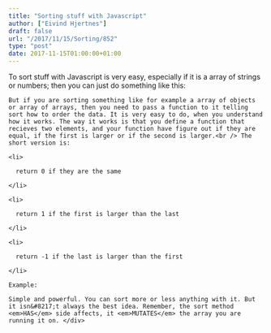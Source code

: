 ```yaml
---
title: "Sorting stuff with Javascript"
author: ["Eivind Hjertnes"]
draft: false
url: "/2017/11/15/Sorting/852"
type: "post"
date: 2017-11-15T01:00:00+01:00
---
```


<div class="HTML">
  <div></div>

<div class="kg-card-markdown">

</div>

To sort stuff with Javascript is very easy, especially if it is a array
of strings or numbers; then you can just do something like this:

<div class="HTML">
  <div></div>

</p>

</div>

<div class="HTML">
  <div></div>

<script src="<https://gist.github.com/hjertnes/ea6eaa8f33dc47e02f4d1320e28d7c22.js>"></script>

</div>

<div class="HTML">
  <div></div>

<p>

</div>

```text
But if you are sorting something like for example a array of objects or array of arrays, then you need to pass a function to it telling sort how to order the data. It is very easy to do, when you understand how it works. The way it works is that you define a function that recieves two elements, and your function have figure out if they are equal, if the first is larger or if the second is larger.<br /> The short version is:
```

<div class="HTML">
  <div></div>

</p>

</div>

<div class="HTML">
  <div></div>

<ul>

</div>

```text
<li>

  return 0 if they are the same

</li>

<li>

  return 1 if the first is larger than the last

</li>

<li>

  return -1 if the last is larger than the first

</li>
```

<div class="HTML">
  <div></div>

</ul>

</div>

<div class="HTML">
  <div></div>

<p>

</div>

```text
Example:
```

<div class="HTML">
  <div></div>

</p>

</div>

<div class="HTML">
  <div></div>

<script src="<https://gist.github.com/hjertnes/19706c9406995d133f9bb8aeec87a109.js>"></script>

</div>

<div class="HTML">
  <div></div>

<p>

</div>

```text
Simple and powerful. You can sort more or less anything with it. But it isn&#8217;t always the best idea. Remember, the sort method <em>HAS</em> side affects, it <em>MUTATES</em> the array you are running it on. </div>
```
